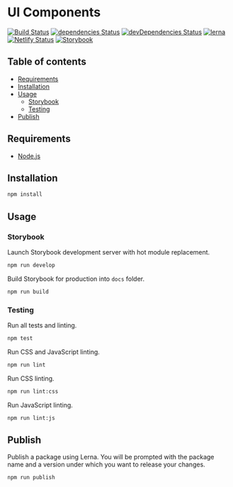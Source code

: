# UI Components

[![Build Status](https://travis-ci.com/marcobiedermann/ui.svg)](https://travis-ci.com/marcobiedermann/ui)
[![dependencies Status](https://david-dm.org/marcobiedermann/ui/status.svg)](https://david-dm.org/marcobiedermann/ui)
[![devDependencies Status](https://david-dm.org/marcobiedermann/ui/dev-status.svg)](https://david-dm.org/marcobiedermann/ui?type=dev)
[![lerna](https://img.shields.io/badge/maintained%20with-lerna-cc00ff.svg)](https://lernajs.io/)
[![Netlify Status](https://api.netlify.com/api/v1/badges/a63d0bca-710f-49c5-9d1e-a6e74725e959/deploy-status)](https://app.netlify.com/sites/marcobiedermann-ui/deploys)
[![Storybook](https://cdn.jsdelivr.net/gh/storybookjs/brand@master/badge/badge-storybook.svg)](https://marcobiedermann-ui.netlify.app/)

## Table of contents

- [Requirements](#requirements)
- [Installation](#installation)
- [Usage](#usage)
  - [Storybook](#storybook)
  - [Testing](#testing)
- [Publish](#publish)

## Requirements

- [Node.js](https://nodejs.org)

## Installation

```sh
npm install
```

## Usage

### Storybook

Launch Storybook development server with hot module replacement.

```sh
npm run develop
```

Build Storybook for production into `docs` folder.

```sh
npm run build
```

### Testing

Run all tests and linting.

```sh
npm test
```

Run CSS and JavaScript linting.

```sh
npm run lint
```

Run CSS linting.

```sh
npm run lint:css
```

Run JavaScript linting.

```sh
npm run lint:js
```

## Publish

Publish a package using Lerna. You will be prompted with the package name and a version under which you want to release your changes.

```sh
npm run publish
```
